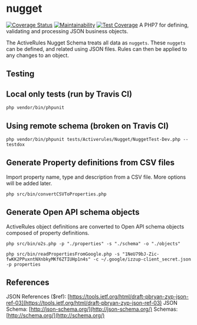 # nugget
[![Coverage Status](https://coveralls.io/repos/github/bwinkers/nugget/badge.svg?branch=master)](https://coveralls.io/github/bwinkers/nugget?branch=master)
[![Maintainability](https://api.codeclimate.com/v1/badges/aa0a4d97bb3af8d0a7a6/maintainability)](https://codeclimate.com/github/bwinkers/nugget/maintainability)
[![Test Coverage](https://api.codeclimate.com/v1/badges/aa0a4d97bb3af8d0a7a6/test_coverage)](https://codeclimate.com/github/bwinkers/nugget/test_coverage)
A PHP7 for defining, validating and processing JSON business objects.

The ActiveRules Nugget Schema treats all data as `nuggets`.
These `nuggets` can be defined, and related using JSON files.
Rules can then be applied to any changes to an object.

## Testing 

## Local only tests (run by Travis CI)

```php vendor/bin/phpunit```

## Using remote schema (broken on Travis CI)

```php vendor/bin/phpunit tests/Activerules/Nugget/NuggetTest-Dev.php --testdox```

## Generate Property definitions from CSV files

Import property name, type and description from a CSV file.
More options will be added later.

```
php src/bin/convertCSVToProperties.php
```

## Generate Open API schema objects

ActiveRules object definitions are converted to Open API schema objects composed of property definitions.

```
php src/bin/o2s.php -p "./properties" -s "./schema" -o "./objects"
```

```
php src/bin/readPropertiesFromGoogle.php -s "1NeU79bJ-Zic-fwKK2PPuxntNXnbkyMKf6ZTIUHp1n4s" -c ~/.google/izzup-client_secret.json -p properties
```

## References
JSON References ($ref): [https://tools.ietf.org/html/draft-pbryan-zyp-json-ref-03](https://tools.ietf.org/html/draft-pbryan-zyp-json-ref-03)
JSON Schema: [http://json-schema.org/](http://json-schema.org/)
Schemas: [http://schema.org/](http://schema.org/)